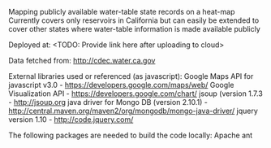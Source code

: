 Mapping publicly available water-table state records on a heat-map
Currently covers only reservoirs in California but can easily be extended to
cover other states where water-table information is made available publicly


Deployed at:
   <TODO: Provide link here after uploading to cloud>

Data fetched from: 
   http://cdec.water.ca.gov

External libraries used or referenced (as javascript):
   Google Maps API for javascript v3.0 - https://developers.google.com/maps/web/
   Google Visualization API - https://developers.google.com/chart/
   jsoup (version 1.7.3 - http://jsoup.org
   java driver for Mongo DB (version 2.10.1) - http://central.maven.org/maven2/org/mongodb/mongo-java-driver/
   jquery version 1.10 - http://code.jquery.com/

The following packages are needed to build the code locally:
   Apache ant

